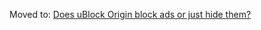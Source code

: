Moved to: [Does uBlock Origin block ads or just hide them?](./Does-uBlock-Origin-block-ads-or-just-hide-them%3F)